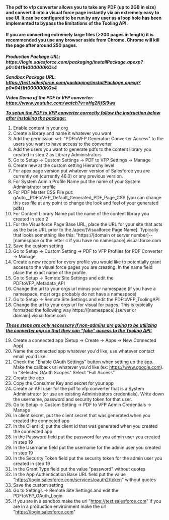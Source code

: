 <html>
<h4>The pdf to vfp converter allows you to take any PDF (up to 2GB in size) and convert it into a visual force page instantly via an extremely
easy to use UI. 
It can be configured to be run by any user as a loop hole has been implemented to bypass the limitations of the Tooling API.</h4>

<h4>If you are converting extremely large files (>200 pages in length) it is recommended you use any browser aside from Chrome. Chrome will kill the page after around 250 pages.</h4>

<p><b><i>Production Package URL: https://login.salesforce.com/packaging/installPackage.apexp?p0=04t1H000000KOs4

Sandbox Package URL: https://test.salesforce.com/packaging/installPackage.apexp?p0=04t1H000000KOs4</i></b></p>

<b><i>Video Demo of the PDF to VFP converter: https://www.youtube.com/watch?v=oHg2KfSI9ws</i></b>

<b><i><u>To setup the PDF to VFP converter correctly follow the instruction below after installing the package:</u></i></b>

1) Enable content in your org
2) Create a library and name it whatever you want
3) Add the permission set: "PDFtoVFP Generator: Converter Access" to the users you want to have access to the converter
4) Add the users you want to generate pdfs to the content library you created in step 2 as Library Administrators
5) Go to Setup -> Custom Settings -> PDF to VFP Settings -> Manage
6) Create new at the custom setting Hierarchy level
7) For apex page version put whatever version of Salesforce you are currently on (currently 46.0) or any previous version. 
8) For System Admin Profile Name put the name of your System Administrator profile
9) For PDF Master CSS File put: gAuto__PDFtoVFP_Default_Generated_PDF_Page_CSS (you can change this css file at any point to change the look and feel of your generated pdfs)
10) For Content Library Name put the name of the content library you created in step 2
11) For the Visualforce Page Base URL, place the URL for your site that acts as the base URL prior to the /apex/[Visualforce Page Name].
Typically that looks something like this: 
"https://[domain or server number]--[namespace or the letter c if you have no namespace].visual.force.com
12) Save the custom setting
13) Go to Setup -> Custom Setting -> PDF to VFP Profiles for PDF Converter -> Manage
14) Create a new record for every profile you would like to potentially grant access to the visual force pages you are creating. In the name field place the exact name of the profile. 
15) Go to Setup -> Remote Site Settings and edit the PDFtoVFP_Metadata_API
16) Change the url to your orgs url minus your namespace (if you have a namespace, most orgs probably do not have a namespace)
17) Go to Setup -> Remote Site Settings and edit the PDFtoVFP_ToolingAPI
18) Change the url to your orgs url for visual for pages. This is typically formatted the following way https://[namespace].[server or domain].visual.force.com


<b><i><u>These steps are only necessary if non-admins are going to be utilizing the converter app so that they can "fake" access to the Tooling API:</u></b></i>

19) Create a connected app (Setup -> Create -> Apps -> New Connected App)
20) Name the connected app whatever you'd like, use whatever contact email you'd like.
21) Check the "Enable OAuth Settings" button when setting up the app. Make the callback url whatever you'd like (ex: https://www.google.com). In "Selected OAuth Scopes" Select "Full Access"
22) Create the app
23) Copy the Consumer Key and secret for your app
24) Create an API user for the pdf to vfp converter that is a System Administrator (or use an existing Administrators credentials). Write down the username, password and security token for that user.
25) Go to Setup -> Custom Setting -> PDF to VFP Admin Credentials -> Manage
26) In client secret, put the client secret that was generated when you created the connected app
27) In the Client Id, put the client id that was generated when you created the connected app
28) In the Password field put the password for you admin user you created in step 19
29) In the Username field put the username for the admin user you created in step 19
30) In the Security Token field put the security token for the admin user you created in step 19
31) In the Grant Type field put the value "password" without quotes
32) In the App Authentication Base URL field put the value "https://login.salesforce.com/services/oauth2/token" without quotes
33) Save the custom setting
34) Go to Settings -> Remote Site Settings and edit the PDFtoVFP_OAuth_Login
35) If you are in a sandbox make the url "https://test.salesforce.com" if you are in a production environment make the url "https://login.salesforce.com"
<html>

